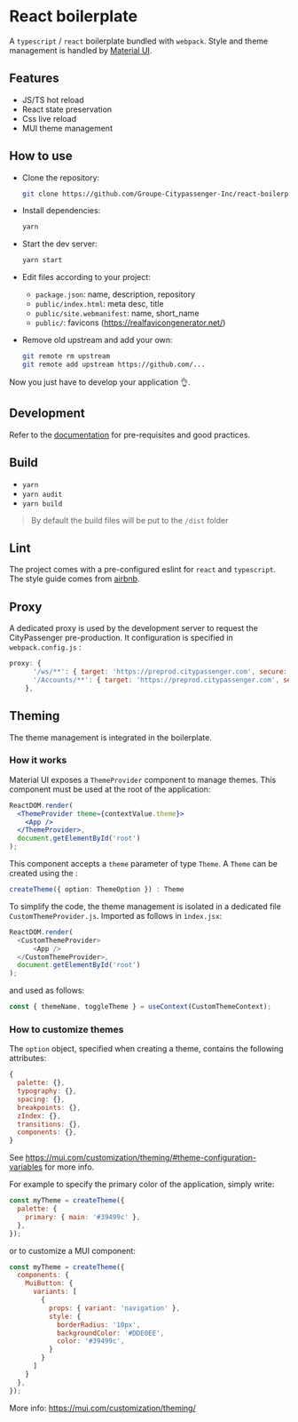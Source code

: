 # React boilerplate

A `typescript` / `react` boilerplate bundled with `webpack`. Style and theme management is handled by [Material UI](https://mui.com/).

## Features

- JS/TS hot reload
- React state preservation
- Css live reload
- MUI theme management

## How to use

- Clone the repository:

  ```bash
  git clone https://github.com/Groupe-Citypassenger-Inc/react-boilerplate
  ```

- Install dependencies:

  ```bash
  yarn
  ```

- Start the dev server:

  ```bash
  yarn start
  ```

- Edit files according to your project:
  - `package.json`: name, description, repository
  - `public/index.html`: meta desc, title
  - `public/site.webmanifest`: name, short_name
  - `public/`: favicons (https://realfavicongenerator.net/)


- Remove old upstream and add your own:
  ```bash
  git remote rm upstream
  git remote add upstream https://github.com/...
  ```

Now you just have to develop your application 👌.

## Development

Refer to the [documentation](https://github.com/Groupe-Citypassenger-Inc/Documentation#comment-d%C3%A9velopper-des-projets-front-end) for pre-requisites and good practices.

## Build

- `yarn`
- `yarn audit`
- `yarn build`

> By default the build files will be put to the `/dist` folder

## Lint

The project comes with a pre-configured eslint for `react` and `typescript`. The style guide comes from [airbnb](https://github.com/airbnb/javascript).

## Proxy

A dedicated proxy is used by the development server to request the CityPassenger pre-production. It configuration is specified in `webpack.config.js` :

```js
proxy: {
      '/ws/**': { target: 'https://preprod.citypassenger.com', secure: false },
      '/Accounts/**': { target: 'https://preprod.citypassenger.com', secure: false, headers: { host: 'preprod.citypassenger.com' } },
    },
```

## Theming

The theme management is integrated in the boilerplate.

### How it works

Material UI exposes a `ThemeProvider` component to manage themes. This component must be used at the root of the application:

```jsx
ReactDOM.render(
  <ThemeProvider theme={contextValue.theme}>
    <App />
  </ThemeProvider>,
  document.getElementById('root')
);
```

This component accepts a `theme` parameter of type `Theme`.
A `Theme` can be created using the :

```ts
createTheme({ option: ThemeOption }) : Theme
```

To simplify the code, the theme management is isolated in a dedicated file `CustomThemeProvider.js`.
Imported as follows in `ìndex.jsx`: 

```js
ReactDOM.render(
  <CustomThemeProvider>
      <App />
  </CustomThemeProvider>,
  document.getElementById('root')
);
```

and used as follows:

```js
const { themeName, toggleTheme } = useContext(CustomThemeContext);
```

### How to customize themes 

The `option` object, specified when creating a theme, contains the following attributes: 

```js
{
  palette: {},
  typography: {},
  spacing: {},
  breakpoints: {},
  zIndex: {},
  transitions: {},
  components: {},
}
```

See https://mui.com/customization/theming/#theme-configuration-variables for more info.

For example to specify the primary color of the application, simply write:
```js
const myTheme = createTheme({
  palette: {
    primary: { main: '#39499c' },
  },
});
```

or to customize a MUI component:

```js
const myTheme = createTheme({
  components: {
    MuiButton: {
      variants: [
        {
          props: { variant: 'navigation' },
          style: {
            borderRadius: '10px',
            backgroundColor: '#DDE0EE',
            color: '#39499c',
          }
        }
      ]
    }
  },
});
```

More info: https://mui.com/customization/theming/